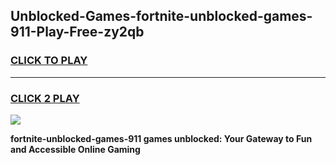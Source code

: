 
## Unblocked-Games-fortnite-unblocked-games-911-Play-Free-zy2qb
<h3>
<a href="https://premium76.site?title=fortnite-unblocked-games-911&ref=21A">CLICK TO PLAY</a></h3>
<hr>

<h3>
<a href="https://premium76.site?title=fortnite-unblocked-games-911&ref=21A">CLICK 2 PLAY</a>
  
</h3>

<a href="https://premium76.site?title=fortnite-unblocked-games-911&ref=21A"><img src="https://clearcache.store/games.png"></a>


**fortnite-unblocked-games-911 games unblocked: Your Gateway to Fun and Accessible Online Gaming**
